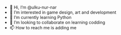 - 👋 Hi, I’m @ulku-nur-nar
- 👀 I’m interested in game design, art and development
- 🌱 I’m currently learning Python
- 💞️ I’m looking to collaborate on learning codding
- 📫 How to reach me is adding me

<!---
ulku-nur-nar/ulku-nur-nar is a ✨ special ✨ repository because its `README.md` (this file) appears on your GitHub profile.
You can click the Preview link to take a look at your changes.
--->
